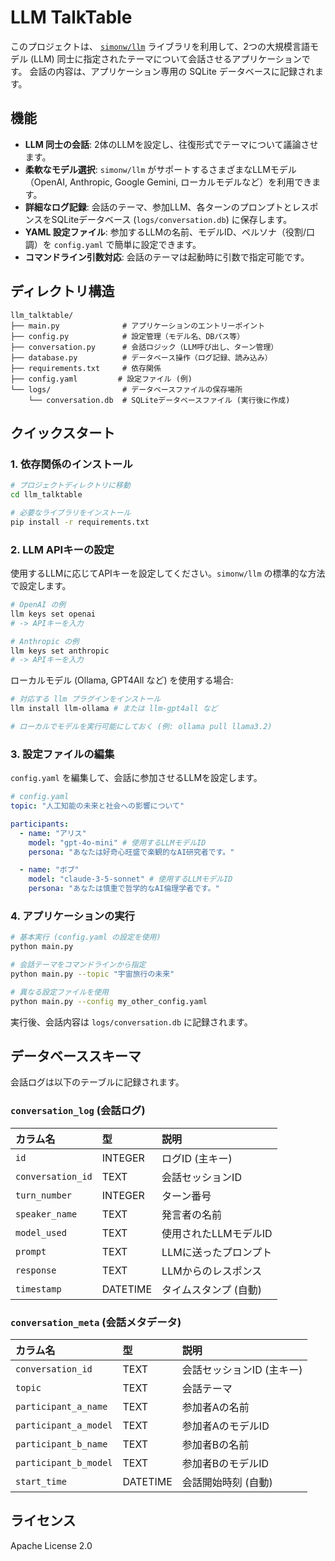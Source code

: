 # LLM TalkTable

このプロジェクトは、 [`simonw/llm`](https://github.com/simonw/llm) ライブラリを利用して、2つの大規模言語モデル (LLM) 同士に指定されたテーマについて会話させるアプリケーションです。
会話の内容は、アプリケーション専用の SQLite データベースに記録されます。

## 機能

*   **LLM 同士の会話**: 2体のLLMを設定し、往復形式でテーマについて議論させます。
*   **柔軟なモデル選択**: `simonw/llm` がサポートするさまざまなLLMモデル（OpenAI, Anthropic, Google Gemini, ローカルモデルなど）を利用できます。
*   **詳細なログ記録**: 会話のテーマ、参加LLM、各ターンのプロンプトとレスポンスをSQLiteデータベース (`logs/conversation.db`) に保存します。
*   **YAML 設定ファイル**: 参加するLLMの名前、モデルID、ペルソナ（役割/口調）を `config.yaml` で簡単に設定できます。
*   **コマンドライン引数対応**: 会話のテーマは起動時に引数で指定可能です。

## ディレクトリ構造

```
llm_talktable/
├── main.py              # アプリケーションのエントリーポイント
├── config.py            # 設定管理（モデル名、DBパス等）
├── conversation.py      # 会話ロジック（LLM呼び出し、ターン管理）
├── database.py          # データベース操作（ログ記録、読み込み）
├── requirements.txt     # 依存関係
├── config.yaml         # 設定ファイル (例)
└── logs/                # データベースファイルの保存場所
    └── conversation.db  # SQLiteデータベースファイル (実行後に作成)
```

## クイックスタート

### 1. 依存関係のインストール

```bash
# プロジェクトディレクトリに移動
cd llm_talktable

# 必要なライブラリをインストール
pip install -r requirements.txt
```

### 2. LLM APIキーの設定

使用するLLMに応じてAPIキーを設定してください。`simonw/llm` の標準的な方法で設定します。

```bash
# OpenAI の例
llm keys set openai
# -> APIキーを入力

# Anthropic の例
llm keys set anthropic
# -> APIキーを入力
```

ローカルモデル (Ollama, GPT4All など) を使用する場合:

```bash
# 対応する llm プラグインをインストール
llm install llm-ollama # または llm-gpt4all など

# ローカルでモデルを実行可能にしておく (例: ollama pull llama3.2)
```

### 3. 設定ファイルの編集

`config.yaml` を編集して、会話に参加させるLLMを設定します。

```yaml
# config.yaml
topic: "人工知能の未来と社会への影響について"

participants:
  - name: "アリス"
    model: "gpt-4o-mini" # 使用するLLMモデルID
    persona: "あなたは好奇心旺盛で楽観的なAI研究者です。"

  - name: "ボブ"
    model: "claude-3-5-sonnet" # 使用するLLMモデルID
    persona: "あなたは慎重で哲学的なAI倫理学者です。"
```

### 4. アプリケーションの実行

```bash
# 基本実行 (config.yaml の設定を使用)
python main.py

# 会話テーマをコマンドラインから指定
python main.py --topic "宇宙旅行の未来"

# 異なる設定ファイルを使用
python main.py --config my_other_config.yaml
```

実行後、会話内容は `logs/conversation.db` に記録されます。

## データベーススキーマ

会話ログは以下のテーブルに記録されます。

### `conversation_log` (会話ログ)

| カラム名         | 型           | 説明                     |
| :--------------- | :----------- | :----------------------- |
| `id`             | INTEGER      | ログID (主キー)          |
| `conversation_id`| TEXT         | 会話セッションID         |
| `turn_number`    | INTEGER      | ターン番号               |
| `speaker_name`   | TEXT         | 発言者の名前             |
| `model_used`     | TEXT         | 使用されたLLMモデルID    |
| `prompt`         | TEXT         | LLMに送ったプロンプト    |
| `response`       | TEXT         | LLMからのレスポンス      |
| `timestamp`      | DATETIME     | タイムスタンプ (自動)    |

### `conversation_meta` (会話メタデータ)

| カラム名                  | 型       | 説明                           |
| :------------------------ | :------- | :----------------------------- |
| `conversation_id`         | TEXT     | 会話セッションID (主キー)      |
| `topic`                   | TEXT     | 会話テーマ                     |
| `participant_a_name`      | TEXT     | 参加者Aの名前                  |
| `participant_a_model`     | TEXT     | 参加者AのモデルID              |
| `participant_b_name`      | TEXT     | 参加者Bの名前                  |
| `participant_b_model`     | TEXT     | 参加者BのモデルID              |
| `start_time`              | DATETIME | 会話開始時刻 (自動)            |

## ライセンス

Apache License 2.0